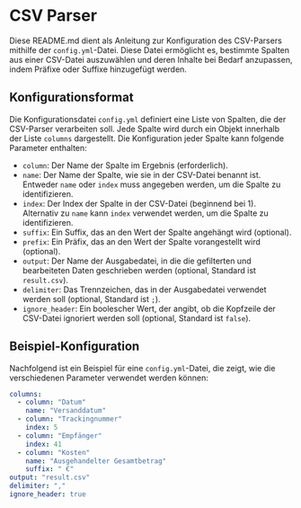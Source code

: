# CSV Parser

Diese README.md dient als Anleitung zur Konfiguration des CSV-Parsers mithilfe der `config.yml`-Datei. Diese Datei ermöglicht es, bestimmte Spalten aus einer CSV-Datei auszuwählen und deren Inhalte bei Bedarf anzupassen, indem Präfixe oder Suffixe hinzugefügt werden.

## Konfigurationsformat

Die Konfigurationsdatei `config.yml` definiert eine Liste von Spalten, die der CSV-Parser verarbeiten soll. Jede Spalte wird durch ein Objekt innerhalb der Liste `columns` dargestellt. Die Konfiguration jeder Spalte kann folgende Parameter enthalten:

- `column`: Der Name der Spalte im Ergebnis (erforderlich).
- `name`: Der Name der Spalte, wie sie in der CSV-Datei benannt ist. Entweder `name` oder `index` muss angegeben werden, um die Spalte zu identifizieren.
- `index`: Der Index der Spalte in der CSV-Datei (beginnend bei 1). Alternativ zu `name` kann `index` verwendet werden, um die Spalte zu identifizieren.
- `suffix`: Ein Suffix, das an den Wert der Spalte angehängt wird (optional).
- `prefix`: Ein Präfix, das an den Wert der Spalte vorangestellt wird (optional).
- `output`: Der Name der Ausgabedatei, in die die gefilterten und bearbeiteten Daten geschrieben werden (optional, Standard ist `result.csv`).
- `delimiter`: Das Trennzeichen, das in der Ausgabedatei verwendet werden soll (optional, Standard ist `;`).
- `ignore_header`: Ein boolescher Wert, der angibt, ob die Kopfzeile der CSV-Datei ignoriert werden soll (optional, Standard ist `false`).

## Beispiel-Konfiguration

Nachfolgend ist ein Beispiel für eine `config.yml`-Datei, die zeigt, wie die verschiedenen Parameter verwendet werden können:

```yaml
columns:
  - column: "Datum"
    name: "Versanddatum"
  - column: "Trackingnummer"
    index: 5
  - column: "Empfänger"
    index: 41
  - column: "Kosten"
    name: "Ausgehandelter Gesamtbetrag"
    suffix: " €"
output: "result.csv"
delimiter: ","
ignore_header: true
```